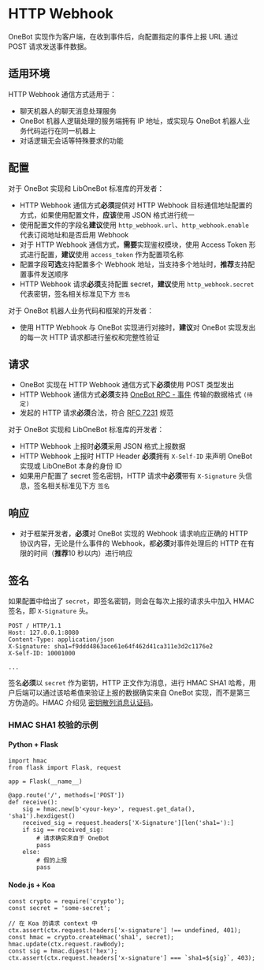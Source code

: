 # HTTP Webhook

OneBot 实现作为客户端，在收到事件后，向配置指定的事件上报 URL 通过 POST 请求发送事件数据。

## 适用环境

HTTP Webhook 通信方式适用于：

- 聊天机器人的聊天消息处理服务
- OneBot 机器人逻辑处理的服务端拥有 IP 地址，或实现与 OneBot 机器人业务代码运行在同一机器上
- 对话逻辑无会话等特殊要求的功能

## 配置

对于 OneBot 实现和 LibOneBot 标准库的开发者：

- HTTP Webhook 通信方式**必须**提供对 HTTP Webhook 目标通信地址配置的方式，如果使用配置文件，**应该**使用 JSON 格式进行统一
- 使用配置文件的字段名**建议**使用 `http_webhook.url`、`http_webhook.enable` 代表订阅地址和是否启用 Webhook
- 对于 HTTP Webhook 通信方式，**需要**实现鉴权模块，使用 Access Token 形式进行配置，**建议**使用 `access_token` 作为配置项名称
- 配置字段**可选**支持配置多个 Webhook 地址，当支持多个地址时，**推荐**支持配置事件发送顺序
- HTTP Webhook 请求**必须**支持配置 secret，**建议**使用 `http_webhook.secret` 代表密钥，签名相关标准见下方 `签名`

对于 OneBot 机器人业务代码和框架的开发者：

- 使用 HTTP Webhook 与 OneBot 实现进行对接时，**建议**对 OneBot 实现发出的每一次 HTTP 请求都进行鉴权和完整性验证

## 请求

- OneBot 实现在 HTTP Webhook 通信方式下**必须**使用 POST 类型发出
- HTTP Webhook 通信方式**必须**支持 [OneBot RPC - 事件](../../onebot-rpc/event) 传输的数据格式 `(待定)`
- 发起的 HTTP 请求**必须**合法，符合 [RFC 7231](https://datatracker.ietf.org/doc/html/rfc7231) 规范

对于 OneBot 实现和 LibOneBot 标准库的开发者：

- HTTP Webhook 上报时**必须**采用 JSON 格式上报数据
- HTTP Webhook 上报时 HTTP Header **必须**拥有 `X-Self-ID` 来声明 OneBot 实现或 LibOneBot 本身的身份 ID
- 如果用户配置了 secret 签名密钥，HTTP 请求中**必须**带有 `X-Signature` 头信息，签名相关标准见下方 `签名`

## 响应

- 对于框架开发者，**必须**对 OneBot 实现的 Webhook 请求响应正确的 HTTP 协议内容，无论是什么事件的 Webhook，都**必须**对事件处理后的 HTTP 在有限的时间（**推荐**10 秒以内）进行响应

## 签名

如果配置中给出了 `secret`，即签名密钥，则会在每次上报的请求头中加入 HMAC 签名，即 `X-Signature` 头。

```
POST / HTTP/1.1
Host: 127.0.0.1:8080
Content-Type: application/json
X-Signature: sha1=f9ddd4863ace61e64f462d41ca311e3d2c1176e2
X-Self-ID: 10001000

...
```

签名**必须**以 `secret` 作为密钥，HTTP 正文作为消息，进行 HMAC SHA1 哈希，用户后端可以通过该哈希值来验证上报的数据确实来自 OneBot 实现，而不是第三方伪造的。HMAC 介绍见 [密钥散列消息认证码](https://zh.wikipedia.org/zh-cn/%E9%87%91%E9%91%B0%E9%9B%9C%E6%B9%8A%E8%A8%8A%E6%81%AF%E9%91%91%E5%88%A5%E7%A2%BC)。

### HMAC SHA1 校验的示例

#### Python + Flask

```
import hmac
from flask import Flask, request

app = Flask(__name__)

@app.route('/', methods=['POST'])
def receive():
    sig = hmac.new(b'<your-key>', request.get_data(), 'sha1').hexdigest()
    received_sig = request.headers['X-Signature'][len('sha1='):]
    if sig == received_sig:
        # 请求确实来自于 OneBot
        pass
    else:
        # 假的上报
        pass
```

#### Node.js + Koa

```
const crypto = require('crypto');
const secret = 'some-secret';

// 在 Koa 的请求 context 中
ctx.assert(ctx.request.headers['x-signature'] !== undefined, 401);
const hmac = crypto.createHmac('sha1', secret);
hmac.update(ctx.request.rawBody);
const sig = hmac.digest('hex');
ctx.assert(ctx.request.headers['x-signature'] === `sha1=${sig}`, 403);
```
